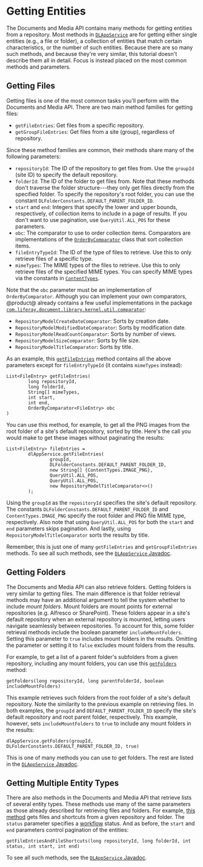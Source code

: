 # Getting Entities [](id=getting-entities)

The Documents and Media API contains many methods for getting entities from a 
repository. Most methods in 
[`DLAppService`](@platform-ref@/7.1-latest/javadocs/portal-kernel/com/liferay/document/library/kernel/service/DLAppService.html) 
are for getting either single entities (e.g., a file or folder), a collection 
of entities that match certain characteristics, or the number of such entities. 
Because there are so many such methods, and because they're very similar, this 
tutorial doesn't describe them all in detail. Focus is instead placed on the 
most common methods and parameters. 

## Getting Files [](id=getting-files)

Getting files is one of the most common tasks you'll perform with the Documents 
and Media API. There are two main method families for getting files: 

-   `getFileEntries`: Get files from a specific repository. 
-   `getGroupFileEntries`: Get files from a site (group), regardless of 
    repository. 

Since these method families are common, their methods share many of the 
following parameters: 

-   `repositoryId`: The ID of the repository to get files from. Use the 
    `groupId` (site ID) to specify the default repository. 
-   `folderId`: The ID of the folder to get files from. Note that these methods 
    don't traverse the folder structure---they only get files directly from the 
    specified folder. To specify the repository's root folder, you can use the 
    constant `DLFolderConstants.DEFAULT_PARENT_FOLDER_ID`. 
-   `start` and `end`: Integers that specify the lower and upper bounds, 
    respectively, of collection items to include in a page of results. If you 
    don't want to use pagination, use `QueryUtil.ALL_POS` for these parameters. 
-   `obc`: The comparator to use to order collection items. Comparators are 
    implementations of the 
    [`OrderByComparator`](@platform-ref@/7.1-latest/javadocs/portal-kernel/com/liferay/portal/kernel/util/OrderByComparator.html) 
    class that sort collection items. 
-   `fileEntryTypeId`: The ID of the type of files to retrieve. Use this to only 
    retrieve files of a specific type. 
-   `mimeTypes`: The MIME types of the files to retrieve. Use this to only 
    retrieve files of the specified MIME types. You can specify MIME types via 
    the constants in 
    [`ContentTypes`](@platform-ref@/7.1-latest/javadocs/portal-kernel/com/liferay/portal/kernel/util/ContentTypes.html). 

Note that the `obc` parameter must be an implementation of `OrderByComparator`. 
Although you can implement your own comparators, @product@ already contains a 
few useful implementations in the package 
[`com.liferay.document.library.kernel.util.comparator`](@platform-ref@/7.1-latest/javadocs/portal-kernel/com/liferay/document/library/kernel/util/comparator/package-summary.html): 

-   `RepositoryModelCreateDateComparator`: Sorts by creation date. 
-   `RepositoryModelModifiedDateComparator`: Sorts by modification date. 
-   `RepositoryModelReadCountComparator`: Sorts by number of views. 
-   `RepositoryModelSizeComparator`: Sorts by file size. 
-   `RepositoryModelTitleComparator`: Sorts by title. 

As an example, this 
[`getFileEntries`](@platform-ref@/7.1-latest/javadocs/portal-kernel/com/liferay/document/library/kernel/service/DLAppService.html#getFileEntries-long-long-java.lang.String:A-int-int-com.liferay.portal.kernel.util.OrderByComparator-) 
method contains all the above parameters except for `fileEntryTypeId` (it 
contains `mimeTypes` instead): 

    List<FileEntry> getFileEntries(
            long repositoryId, 
            long folderId, 
            String[] mimeTypes, 
            int start, 
            int end, 
            OrderByComparator<FileEntry> obc
    )

You can use this method, for example, to get all the PNG images from the root 
folder of a site's default repository, sorted by title. Here's the call you 
would make to get these images without paginating the results: 

    List<FileEntry> fileEntries = 
            dlAppService.getFileEntries(
                    groupId, 
                    DLFolderConstants.DEFAULT_PARENT_FOLDER_ID, 
                    new String[] {ContentTypes.IMAGE_PNG}, 
                    QueryUtil.ALL_POS, 
                    QueryUtil.ALL_POS, 
                    new RepositoryModelTitleComparator<>()
            );

Using the `groupId` as the `repositoryId` specifies the site's default 
repository. The constants `DLFolderConstants.DEFAULT_PARENT_FOLDER_ID` and 
`ContentTypes.IMAGE_PNG` specify the root folder and PNG file MIME type, 
respectively. Also note that using `QueryUtil.ALL_POS` for both the `start` and 
`end` parameters skips pagination. And lastly, using 
`RepositoryModelTitleComparator` sorts the results by title. 

Remember, this is just one of many `getFileEntries` and `getGroupFileEntries` 
methods. To see all such methods, see the 
[`DLAppService` Javadoc](@platform-ref@/7.1-latest/javadocs/portal-kernel/com/liferay/document/library/kernel/service/DLAppService.html). 

## Getting Folders [](id=getting-folders)

The Documents and Media API can also retrieve folders. Getting folders is very 
similar to getting files. The main difference is that folder retrieval methods 
may have an additional argument to tell the system whether to include 
*mount folders*. Mount folders are mount points for external repositories (e.g. 
Alfresco or SharePoint). These folders appear in a site's default repository 
when an external repository is mounted, letting users navigate seamlessly 
between repositories. To account for this, some folder retrieval methods include 
the boolean parameter `includeMountFolders`. Setting this parameter to `true` 
includes mount folders in the results. Omitting the parameter or setting it to 
`false` excludes mount folders from the results. 

For example, to get a list of a parent folder's subfolders from a given 
repository, including any mount folders, you can use this 
[`getFolders`](@platform-ref@/7.1-latest/javadocs/portal-kernel/com/liferay/document/library/kernel/service/DLAppService.html#getFolders-long-long-boolean-) 
method: 

    getFolders(long repositoryId, long parentFolderId, boolean includeMountFolders)

This example retrieves such folders from the root folder of a site's default 
repository. Note the similarity to the previous example on retrieving files. In 
both examples, the `groupId` and `DEFAULT_PARENT_FOLDER_ID` specify the site's 
default repository and root parent folder, respectively. This example, however, 
sets `includeMountFolders` to `true` to include any mount folders in the 
results: 

    dlAppService.getFolders(groupId, DLFolderConstants.DEFAULT_PARENT_FOLDER_ID, true)

This is one of many methods you can use to get folders. The rest are listed in 
the 
[`DLAppService` Javadoc](@platform-ref@/7.1-latest/javadocs/portal-kernel/com/liferay/document/library/kernel/service/DLAppService.html). 

## Getting Multiple Entity Types [](id=getting-multiple-entity-types)

There are also methods in the Documents and Media API that retrieve lists of 
several entity types. These methods use many of the same parameters as those 
already described for retrieving files and folders. For example, 
[this method](@platform-ref@/7.1-latest/javadocs/portal-kernel/com/liferay/document/library/kernel/service/DLAppService.html#getFileEntriesAndFileShortcuts-long-long-int-int-int-) 
gets files and shortcuts from a given repository and folder. The `status` 
parameter specifies a 
[workflow](/discover/portal/-/knowledge_base/7-1/workflow) 
status. And as before, the `start` and `end` parameters control pagination of 
the entities: 

    getFileEntriesAndFileShortcuts(long repositoryId, long folderId, int status, int start, int end)

To see all such methods, see the 
[`DLAppService` Javadoc](@platform-ref@/7.1-latest/javadocs/portal-kernel/com/liferay/document/library/kernel/service/DLAppService.html). 
